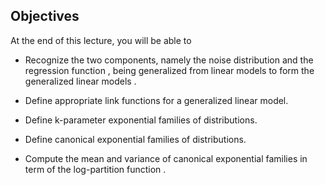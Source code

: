 ## Objectives

At the end of this lecture, you will be able to

- Recognize the two components, namely the noise distribution and the regression function , being generalized from linear models to form the generalized linear models .

- Define appropriate link functions for a generalized linear model.

- Define k-parameter exponential families of distributions.

- Define canonical exponential families of distributions.

- Compute the mean and variance of canonical exponential families in term of the log-partition function .
